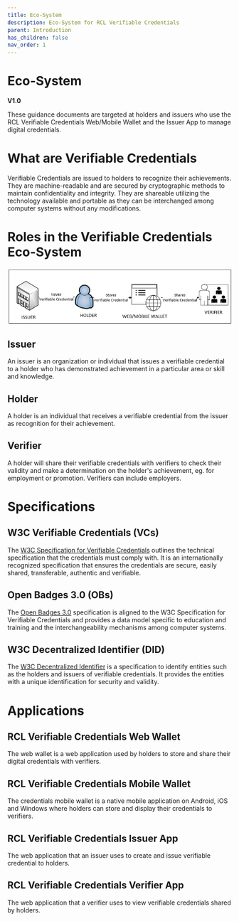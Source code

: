 ```yaml
---
title: Eco-System
description: Eco-System for RCL Verifiable Credentials
parent: Introduction
has_children: false
nav_order: 1
---
```


# Eco-System
**V1.0**

These guidance documents are targeted at holders and issuers who use the RCL Verifiable Credentials Web/Mobile Wallet and the  Issuer App to manage digital credentials.

# What are Verifiable Credentials

Verifiable Credentials are issued to holders to recognize their achievements. They are machine-readable and are secured by cryptographic methods to maintain confidentiality and integrity. They are shareable utilizing the technology available and portable as they can be interchanged among computer systems without any modifications.

# Roles in the Verifiable Credentials Eco-System

![credential eco-system](/img/eco-system.png)

## Issuer

An issuer is an organization or individual that issues a verifiable credential to a holder who has demonstrated achievement in a particular area or skill and knowledge.

## Holder

A holder is an individual that receives a verifiable credential from the issuer as recognition for their achievement.

## Verifier

A holder will share their verifiable credentials with verifiers to check their validity and make a determination on the holder's achievement, eg. for employment or promotion. Verifiers can include employers.

# Specifications

## W3C Verifiable Credentials (VCs)

The [W3C Specification for Verifiable Credentials](https://www.w3.org/TR/vc-overview) outlines the technical specification that the credentials must comply with. It is an internationally recognized specification that ensures the credentials are secure, easily shared, transferable, authentic and verifiable.

## Open Badges 3.0 (OBs)

The [Open Badges 3.0](https://www.imsglobal.org/spec/ob/v3p0) specification is aligned to the W3C Specification for Verifiable Credentials and provides a data model specific to education and training and the interchangeability mechanisms among computer systems.

## W3C Decentralized Identifier (DID)

The [W3C Decentralized Identifier](https://www.w3.org/TR/did-1.1/) is a specification to identify entities such as the holders and issuers of verifiable credentials. It provides the entities with a unique identification for security and validity.

# Applications

## RCL Verifiable Credentials Web Wallet

The web wallet is a web application used by holders to store and share their digital credentials with verifiers.

## RCL Verifiable Credentials Mobile Wallet

The credentials mobile wallet is a native mobile application on Android, iOS and Windows where holders can store and display their credentials to verifiers.

## RCL Verifiable Credentials Issuer App

The web application that an issuer uses to create and issue verifiable credential to holders.

## RCL Verifiable Credentials Verifier App

The web application that a verifier uses to view verifiable credentials shared by holders.